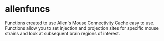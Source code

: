 # allenfuncs
Functions created to use Allen's Mouse Connectivity Cache easy to use. Functions allow you to set injection and projection sites for specific mouse strains and look at subsequent brain regions of interest. 

